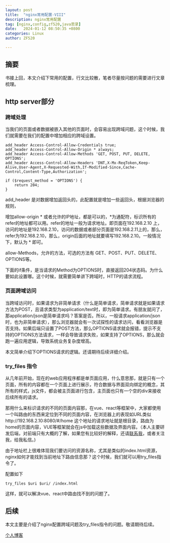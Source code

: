 ```yaml
---
layout: post
title:  "nginx常用配置-VIII"
description: nginx常用配置
tag: [nginx,config,zf520,java思录]
date:   2024-01-12 08:50:35 +0800
categories: Linux
author: ZF520

---
```


## 摘要

书接上回，本文介绍下常用的配置，行文比较散，笔者尽量按问题的需要进行文章梳理。



## http server部分



### 跨域处理

当我们的页面或者数据被嵌入其他的页面时，会容易出现跨域问题，这个时候，我们就需要在我们的配置中增加相应的跨域设置。

```
add_header Access-Control-Allow-Credentials true;
add_header Access-Control-Allow-Origin * always;
add_header Access-Control-Allow-Methods 'GET, POST, PUT, DELETE, OPTIONS';
add_header Access-Control-Allow-Headers 'DNT,X-Mx-ReqToken,Keep-Alive,User-Agent,X-Requested-With,If-Modified-Since,Cache-Control,Content-Type,Authorization';

if ($request_method = 'OPTIONS') {
    return 204;
}
```

add_header 是对数据增加返回头的，此配置就是增加一些返回头，根据浏览器的规则，

增加allow-origin * 或者允许的IP地址，都是可以的，*为通配符，标识所有的refer的地址都可以用。refer的地址一般为请求地址。即页面在192.168.2.10 上，访问的地址是192.168.2.10，访问的数据或者部分页面是192.168.2.11上的，那么，refer为192.168.2.10，那么，origin后面的地址就要填写192.168.2.10。一般情况下，默认为 * 即可。

allow-Methods，允许的方法，可选的方法有 GET、POST、PUT、DELETE、OPTIONS等。

下面的if条件，是当请求的Method为OPTIONS时，直接返回204状态码。为什么要如此设置哪。这个时候，就需要简单讲下跨域时，HTTP的请求流程。

### 页面跨域访问

当跨域访问时，如果请求为非简单请求（什么是简单请求，简单请求就是如果请求方法为POST，且请求类型为application/text时，即为简单请求。有朋友就问了，那application/json是简单请求吗？答案是否。所以，一般请求application/json时，也为非简单请求），那么浏览器就会有一次试探性的请求访问，看看浏览器是否支持。如果后端只设置了POST方法，那么OPTIONS请求就会报错，提示不支持的OPTIONS方法请求，一样会导致请求失败，如果支持了OPTIONS，那么就会跑一遍应用逻辑，导致系统业务复杂度增高。

本文简单介绍下OPTIONS请求的逻辑。还请期待后续详细介绍。

### try_files 指令

从几年前开始，现在的web应用程序都是单页面应用，什么意思那，就是只有一个页面，所有的内容都在一个页面上进行展示，符合数据与界面双向绑定的概念，其所有的样式，js文件，都会被主页面进行包含，主页面也只有一个空的div来接收后续所有的请求。

那用什么来标识请求的不同的页面内容那，在vue、react等框架中，大家都使用一个叫路由的东西来定位到不同的页面内容，在浏览器上的表现如URL类似http://192.168.2.10:8080/#/home 这个地址的请求地址就是根目录，路由为home的页面内容，VUE等框架就会在js中加载这些数据及界面内容。（本人主要研发后端，对前端只有大概的了解，如果您有比较好的解释，还请[联系我](mailto:zengfei@zf520.net.cn)，或者关注我，给我私信。)

由于地址栏上很难体现我们要访问的资源名称，尤其是类似的index.html资源，nginx如何才能找到当前地址下路由信息那？这个时候，我们就可以用try_files指令了。

配置如下

```nginx
try_files $uri $uri/ /index.html
```

 这样，就可以解决vue、react中路由找不到的问题了。

## 后续

本文主要是介绍了nginx配置跨域问题及try_files指令的问题。敬请期待后续。



[个人博客](http://b.zf520.net)

